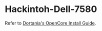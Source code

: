 # Hackintoh-Dell-7580

Refer to [Dortania's OpenCore Install Guide](https://dortania.github.io/OpenCore-Install-Guide/).

